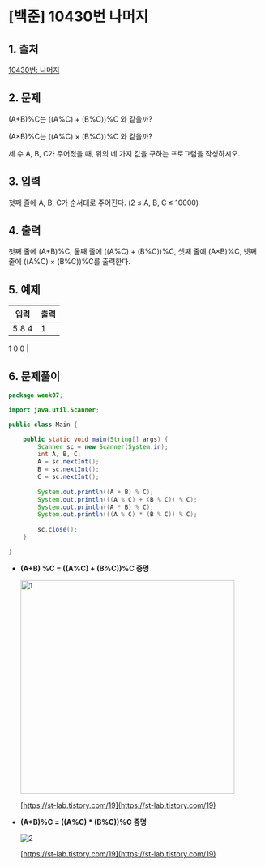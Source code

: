 # [백준] 10430번 나머지

## 1. 출처

[10430번: 나머지](https://www.acmicpc.net/problem/10430)

## 2. 문제

(A+B)%C는 ((A%C) + (B%C))%C 와 같을까?

(A×B)%C는 ((A%C) × (B%C))%C 와 같을까?

세 수 A, B, C가 주어졌을 때, 위의 네 가지 값을 구하는 프로그램을 작성하시오.

## 3. 입력

첫째 줄에 A, B, C가 순서대로 주어진다. (2 ≤ A, B, C ≤ 10000)

## 4. 출력

첫째 줄에 (A+B)%C, 둘째 줄에 ((A%C) + (B%C))%C, 셋째 줄에 (A×B)%C, 넷째 줄에 ((A%C) × (B%C))%C를 출력한다.

## 5. 예제

| 입력 | 출력 |
| --- | --- |
| 5 8 4 | 1
1
0
0 |

## 6. 문제풀이

```java
package week07;

import java.util.Scanner;

public class Main {

	public static void main(String[] args) {
		Scanner sc = new Scanner(System.in);
		int A, B, C;
		A = sc.nextInt();
		B = sc.nextInt();
		C = sc.nextInt();
		
		System.out.println((A + B) % C);
		System.out.println(((A % C) + (B % C)) % C);
		System.out.println((A * B) % C);
		System.out.println(((A % C) * (B % C)) % C);
		
		sc.close();
	}

}
```

- **(A+B) %C = ((A%C) + (B%C))%C 증명**
    
    <img width="422" alt="1" src="https://user-images.githubusercontent.com/97429679/165321401-812e999c-6829-47c3-b5d4-258172b5a7bf.png">
    
    [https://st-lab.tistory.com/19](https://st-lab.tistory.com/19)
    
- **(A*B)%C = ((A%C) * (B%C))%C 증명**
    
    ![2](https://user-images.githubusercontent.com/97429679/165321420-a9e46ad3-f194-4a74-ac0a-2c96b317f145.png)
    
    [https://st-lab.tistory.com/19](https://st-lab.tistory.com/19)
